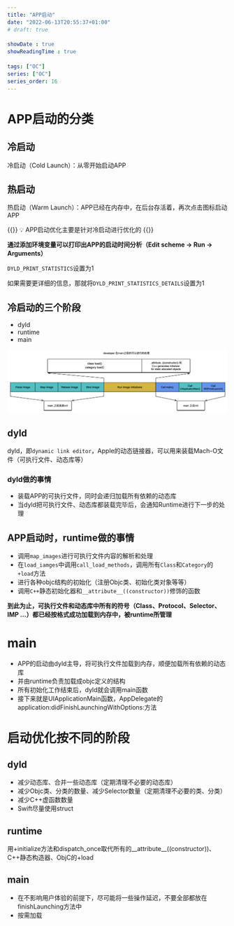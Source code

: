 ```yaml
---
title: "APP启动"
date: "2022-06-13T20:55:37+01:00"
# draft: true

showDate : true
showReadingTime : true

tags: ["OC"]
series: ["OC"]
series_order: 16
---
```


# APP启动的分类

## 冷启动

冷启动（Cold Launch）：从零开始启动APP

## 热启动

热启动（Warm Launch）：APP已经在内存中，在后台存活着，再次点击图标启动APP

{{<alert>}}
💡 APP启动优化主要是针对冷启动进行优化的
{{</alert>}}

**通过添加环境变量可以打印出APP的启动时间分析（Edit scheme -> Run -> Arguments）**

`DYLD_PRINT_STATISTICS`设置为1

如果需要更详细的信息，那就将`DYLD_PRINT_STATISTICS_DETAILS`设置为1

## 冷启动的三个阶段

- dyld
- runtime
- main

![](1.png)

## dyld

dyld，即`dynamic link editor`，Apple的动态链接器，可以用来装载Mach-O文件（可执行文件、动态库等）

### dyld做的事情

- 装载APP的可执行文件，同时会递归加载所有依赖的动态库
- 当dyld把可执行文件、动态库都装载完毕后，会通知Runtime进行下一步的处理

## APP启动时，runtime做的事情

- 调用`map_images`进行可执行文件内容的解析和处理
- 在`load_iamges`中调用`call_load_methods`，调用所有`Class`和`Category`的`+load`方法
- 进行各种objc结构的初始化（注册Objc类、初始化类对象等等）
- 调用`C++`静态初始化器和`__attribute__((constructor))`修饰的函数

**到此为止，可执行文件和动态库中所有的符号（Class、Protocol、Selector、IMP ...）都已经按格式成功加载到内存中，被runtime所管理**

# main

- APP的启动由dyld主导，将可执行文件加载到内存，顺便加载所有依赖的动态库
- 并由runtime负责加载成objc定义的结构
- 所有初始化工作结束后，dyld就会调用main函数
- 接下来就是UIApplicationMain函数，AppDelegate的application:didFinishLaunchingWithOptions:方法

# 启动优化按不同的阶段

## dyld

- 减少动态库、合并一些动态库（定期清理不必要的动态库）
- 减少Objc类、分类的数量、减少Selector数量（定期清理不必要的类、分类）
- 减少C++虚函数数量
- Swift尽量使用struct

## runtime

用+initialize方法和dispatch_once取代所有的__attribute__((constructor))、C++静态构造器、ObjC的+load

## main

- 在不影响用户体验的前提下，尽可能将一些操作延迟，不要全部都放在finishLaunching方法中
- 按需加载
